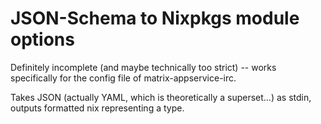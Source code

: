 # JSON-Schema to Nixpkgs module options

Definitely incomplete (and maybe technically too strict) -- works specifically for the config file of matrix-appservice-irc.

Takes JSON (actually YAML, which is theoretically a superset...) as stdin, outputs formatted nix representing a type.
